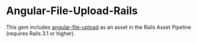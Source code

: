 Angular-File-Upload-Rails
=========================

This gem includes [angular-file-upload](https://github.com/danialfarid/angular-file-upload) as an asset in the Rails Asset Pipeline (requires Rails 3.1 or higher).

